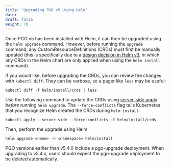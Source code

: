 ```yaml
---
title: "Upgrading PGO v5 Using Helm"
date:
draft: false
weight: 70
---
```


Once PGO v5 has been installed with Helm, it can then be upgraded using the `helm upgrade` command.
However, before running the `upgrade` command, any CustomResourceDefinitions (CRDs) must first be
manually updated (this is specifically due to a [design decision in Helm v3][helm-crd-limits],
in which any CRDs in the Helm chart are only applied when using the `helm install` command).

[helm-crd-limits]: https://helm.sh/docs/topics/charts/#limitations-on-crds

If you would like, before upgrading the CRDs, you can review the changes with
`kubectl diff`. They can be verbose, so a pager like `less` may be useful:

```shell
kubectl diff -f helm/install/crds | less
```

Use the following command to update the CRDs using
[server-side apply](https://kubernetes.io/docs/reference/using-api/server-side-apply/)
_before_ running `helm upgrade`. The `--force-conflicts` flag tells Kubernetes that you recognize
Helm created the CRDs during `helm install`.

```shell
kubectl apply --server-side --force-conflicts -f helm/install/crds
```

Then, perform the upgrade using Helm:

```shell
helm upgrade <name> -n <namespace> helm/install
```
PGO versions earlier than v5.4.0 include a pgo-upgrade deployment. When upgrading to v5.4.x, users
should expect the pgo-upgrade deployment to be deleted automatically.
